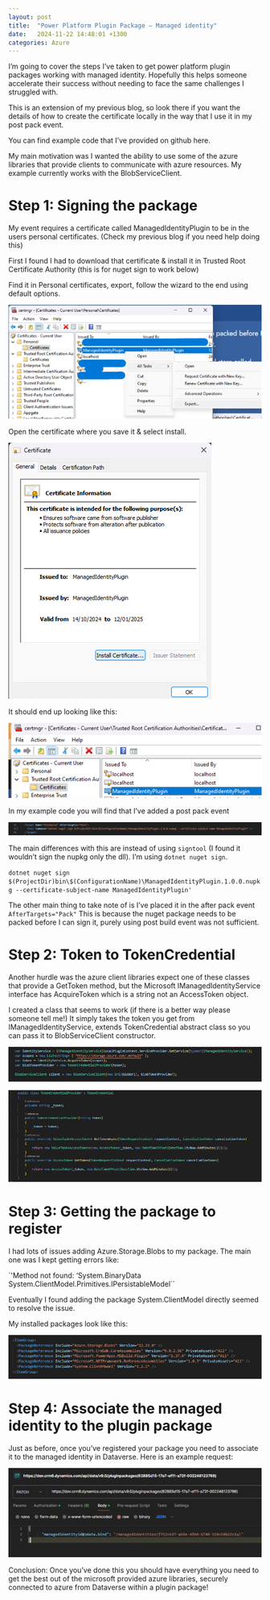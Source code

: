 ```yaml
---
layout: post
title:  "Power Platform Plugin Package – Managed identity"
date:   2024-11-22 14:48:01 +1300
categories: Azure
---
```


I’m going to cover the steps I’ve taken to get power platform plugin packages working with managed identity. Hopefully this helps someone accelerate their success without needing to face the same challenges I struggled with.

This is an extension of my previous blog, so look there if you want the details of how to create the certificate locally in the way that I use it in my post pack event.


You can find example code that I’ve provided on github here.

My main motivation was I wanted the ability to use some of the azure libraries that provide clients to communicate with azure resources. My example currently works with the BlobServiceClient.

# Step 1: Signing the package
My event requires a certificate called ManagedIdentityPlugin to be in the users personal certificates. (Check my previous blog if you need help doing this)

First I found I had to download that certificate & install it in Trusted Root Certificate Authority (this is for nuget sign to work below)

Find it in Personal certificates, export, follow the wizard to the end using default options.

![here](/assets/plugin-package/1.png)

Open the certificate where you save it & select install.

![here](/assets/plugin-package/2.png)

It should end up looking like this:

![here](/assets/plugin-package/3.png)

In my example code you will find that I’ve added a post pack event

![here](/assets/plugin-package/4.png)

The main differences with this are instead of using `signtool` (I found it wouldn’t sign the nupkg only the dll). I’m using `dotnet nuget sign`.

`dotnet nuget sign $(ProjectDir)bin\$(ConfigurationName)\ManagedIdentityPlugin.1.0.0.nupkg --certificate-subject-name ManagedIdentityPlugin'`

The other main thing to take note of is I’ve placed it in the after pack event `AfterTargets="Pack"`
This is because the nuget package needs to be packed before I can sign it, purely using post build event was not sufficient.

# Step 2: Token to TokenCredential
Another hurdle was the azure client libraries expect one of these classes that provide a GetToken method, but the Microsoft IManagedIdentityService interface has AcquireToken which is a string not an AccessToken object.

I created a class that seems to work (if there is a better way please someone tell me!) It simply takes the token you get from IManagedIdentityService, extends TokenCredential abstract class so you can pass it to BlobServiceClient constructor.

![here](/assets/plugin-package/5.png)

![here](/assets/plugin-package/6.png)


# Step 3: Getting the package to register
I had lots of issues adding Azure.Storage.Blobs to my package. The main one was I kept getting errors like:

`'Method not found: ‘System.BinaryData System.ClientModel.Primitives.IPersistableModel``

Eventually I found adding the package System.ClientModel directly seemed to resolve the issue.

My installed packages look like this:

![here](/assets/plugin-package/7.png)

# Step 4: Associate the managed identity to the plugin package
Just as before, once you’ve registered your package you need to associate it to the managed identity in Dataverse. Here is an example request:

![here](/assets/plugin-package/8.png)

Conclusion:
Once you’ve done this you should have everything you need to get the best out of the microsoft provided azure libraries, securely connected to azure from Dataverse within a plugin package!